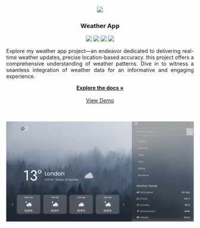 <br />
<div align="center">
<img src="https://raw.githubusercontent.com/Muhammad-Zain01/weather-app/main/Assets/favicon.ico" style="width: 200px;" />
<h3 align="center">Weather App</h3>
<div>
    <a href="https://github.com/muhammad-zain01/weather-app/graphs/contributors"><img src="https://img.shields.io/github/contributors/muhammad-zain01/weather-app.svg?style=for-the-badge" /></a>
    <a href="https://github.com/muhammad-zain01/weather-app/network/members"><img src="https://img.shields.io/github/forks/muhammad-zain01/weather-app.svg?style=for-the-badge" /></a>
    <a href="https://github.com/muhammad-zain01/weather-app/stargazers"><img src="https://img.shields.io/github/stars/muhammad-zain01/weather-app.svg?style=for-the-badge" /></a>
    <a href="https://github.com/muhammad-zain01/weather-app/issues"><img src="https://img.shields.io/github/issues/muhammad-zain01/weather-app.svg?style=for-the-badge" /></a>
</div>

  <p align="center" style="text-align: justify;">
    Explore my weather app project—an endeavor dedicated to delivering real-time weather updates, precise location-based accuracy. this project offers a comprehensive understanding of weather patterns. Dive in to witness a seamless integration of weather data for an informative and engaging experience.
  </p>
    <a href="https://github.com/muhammad-zain01/weather-app"><strong>Explore the docs »</strong></a>
    <br />
    <br />
    <a href="https://weather-app0123.netlify.app/">View Demo</a>
    <br />
    <br />
    <br />
</div>


[![Product Name Screen Shot][product-screenshot]](https://weather-app0123.netlify.app/)


[product-screenshot]: https://raw.githubusercontent.com/Muhammad-Zain01/weather-app/main/preview.png

